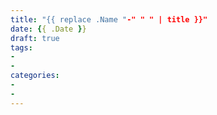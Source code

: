 ```yaml
---
title: "{{ replace .Name "-" " " | title }}"
date: {{ .Date }}
draft: true
tags: 
-
-
categories:
-
-
---
```


